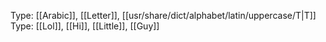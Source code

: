 Type: [[Arabic]], [[Letter]], [[usr/share/dict/alphabet/latin/uppercase/T|T]]
Type: [[Lol]], [[Hi]], [[Little]], [[Guy]]